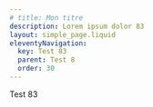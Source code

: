 ```yaml
---
# title: Mon titre
description: Lorem ipsum dolor 83
layout: simple_page.liquid
eleventyNavigation:
  key: Test 83
  parent: Test 8
  order: 30
---
```

Test 83